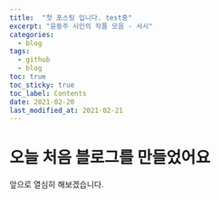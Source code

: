 ```yaml
---
title:  "첫 포스팅 입니다. test중"
excerpt: "윤동주 시인의 작품 모음 - 서시"
categories: 
  - blog
tags:
  - github
  - blog
toc: true
toc_sticky: true
toc_label: Contents
date: 2021-02-20
last_modified_at: 2021-02-21
---
```


# 오늘 처음 블로그를 만들었어요

앞으로 열심히 해보겠습니다.
